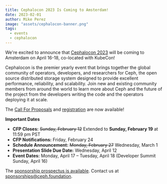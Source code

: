 ```yaml
---
title: Cephalocon 2023 Is Coming to Amsterdam!
date: 2023-02-01
author: Mike Perez
image: "assets/cephalocon-banner.png"
tags:
  - events
  - cephalocon
---
```


We're excited to announce that [Cephalocon
2023](https://events.linuxfoundation.org/cephalocon) will be coming to
Amsterdam on April 16-18, co-located with KubeCon!

Cephalocon is the premier yearly event that brings together the global
community of operators, developers, and researchers for Ceph, the open source
distributed storage system designed to provide excellent performance,
reliability, and scalability. Join new and existing community members from
around the world to learn more about Ceph and the future of the project from
the developers writing the code and the operators deploying it at scale.

The [Call For
Proposals](https://events.linuxfoundation.org/cephalocon/program/cfp/) and
[registration](https://events.linuxfoundation.org/cephalocon/register/) are now
available!

**Important Dates**

- **CFP Closes:** ~~Sunday, February 12~~ Extended to **Sunday, February 19** at 11:59 pm PST
- **CFP Notifications:** Friday, February 24
- **Schedule Announcement:** ~~Monday, February 27~~ Wednesday, March 1
- **Presentation Slide Due Date:** Wednesday, April 12
- **Event Dates:** Monday, April 17 – Tuesday, April 18 (Developer Summit Sunday, April 16)

The [sponsorship prospectus is
available](https://events.linuxfoundation.org/cephalocon/sponsor). Contact us
at sponsorships@ceph.foundation.
